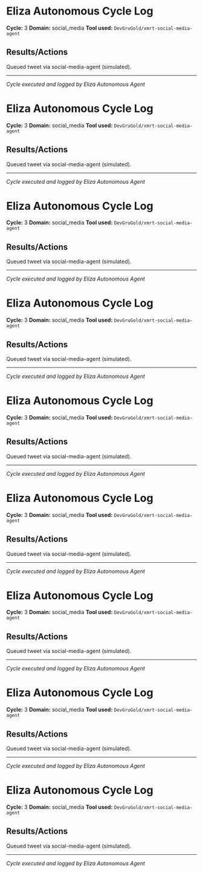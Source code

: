 # Eliza Autonomous Cycle Log

**Cycle:** 3
**Domain:** social_media
**Tool used:** `DevGruGold/xmrt-social-media-agent`

## Results/Actions
Queued tweet via social-media-agent (simulated).

---
*Cycle executed and logged by Eliza Autonomous Agent*

# Eliza Autonomous Cycle Log

**Cycle:** 3
**Domain:** social_media
**Tool used:** `DevGruGold/xmrt-social-media-agent`

## Results/Actions
Queued tweet via social-media-agent (simulated).

---
*Cycle executed and logged by Eliza Autonomous Agent*

# Eliza Autonomous Cycle Log

**Cycle:** 3
**Domain:** social_media
**Tool used:** `DevGruGold/xmrt-social-media-agent`

## Results/Actions
Queued tweet via social-media-agent (simulated).

---
*Cycle executed and logged by Eliza Autonomous Agent*

# Eliza Autonomous Cycle Log

**Cycle:** 3
**Domain:** social_media
**Tool used:** `DevGruGold/xmrt-social-media-agent`

## Results/Actions
Queued tweet via social-media-agent (simulated).

---
*Cycle executed and logged by Eliza Autonomous Agent*

# Eliza Autonomous Cycle Log

**Cycle:** 3
**Domain:** social_media
**Tool used:** `DevGruGold/xmrt-social-media-agent`

## Results/Actions
Queued tweet via social-media-agent (simulated).

---
*Cycle executed and logged by Eliza Autonomous Agent*

# Eliza Autonomous Cycle Log

**Cycle:** 3
**Domain:** social_media
**Tool used:** `DevGruGold/xmrt-social-media-agent`

## Results/Actions
Queued tweet via social-media-agent (simulated).

---
*Cycle executed and logged by Eliza Autonomous Agent*

# Eliza Autonomous Cycle Log

**Cycle:** 3
**Domain:** social_media
**Tool used:** `DevGruGold/xmrt-social-media-agent`

## Results/Actions
Queued tweet via social-media-agent (simulated).

---
*Cycle executed and logged by Eliza Autonomous Agent*

# Eliza Autonomous Cycle Log

**Cycle:** 3
**Domain:** social_media
**Tool used:** `DevGruGold/xmrt-social-media-agent`

## Results/Actions
Queued tweet via social-media-agent (simulated).

---
*Cycle executed and logged by Eliza Autonomous Agent*

# Eliza Autonomous Cycle Log

**Cycle:** 3
**Domain:** social_media
**Tool used:** `DevGruGold/xmrt-social-media-agent`

## Results/Actions
Queued tweet via social-media-agent (simulated).

---
*Cycle executed and logged by Eliza Autonomous Agent*